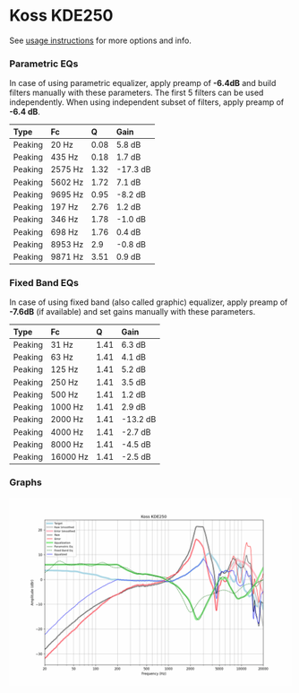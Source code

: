 # Koss KDE250
See [usage instructions](https://github.com/jaakkopasanen/AutoEq#usage) for more options and info.

### Parametric EQs
In case of using parametric equalizer, apply preamp of **-6.4dB** and build filters manually
with these parameters. The first 5 filters can be used independently.
When using independent subset of filters, apply preamp of **-6.4 dB**.

| Type    | Fc      |    Q | Gain     |
|:--------|:--------|:-----|:---------|
| Peaking | 20 Hz   | 0.08 | 5.8 dB   |
| Peaking | 435 Hz  | 0.18 | 1.7 dB   |
| Peaking | 2575 Hz | 1.32 | -17.3 dB |
| Peaking | 5602 Hz | 1.72 | 7.1 dB   |
| Peaking | 9695 Hz | 0.95 | -8.2 dB  |
| Peaking | 197 Hz  | 2.76 | 1.2 dB   |
| Peaking | 346 Hz  | 1.78 | -1.0 dB  |
| Peaking | 698 Hz  | 1.76 | 0.4 dB   |
| Peaking | 8953 Hz | 2.9  | -0.8 dB  |
| Peaking | 9871 Hz | 3.51 | 0.9 dB   |

### Fixed Band EQs
In case of using fixed band (also called graphic) equalizer, apply preamp of **-7.6dB**
(if available) and set gains manually with these parameters.

| Type    | Fc       |    Q | Gain     |
|:--------|:---------|:-----|:---------|
| Peaking | 31 Hz    | 1.41 | 6.3 dB   |
| Peaking | 63 Hz    | 1.41 | 4.1 dB   |
| Peaking | 125 Hz   | 1.41 | 5.2 dB   |
| Peaking | 250 Hz   | 1.41 | 3.5 dB   |
| Peaking | 500 Hz   | 1.41 | 1.2 dB   |
| Peaking | 1000 Hz  | 1.41 | 2.9 dB   |
| Peaking | 2000 Hz  | 1.41 | -13.2 dB |
| Peaking | 4000 Hz  | 1.41 | -2.7 dB  |
| Peaking | 8000 Hz  | 1.41 | -4.5 dB  |
| Peaking | 16000 Hz | 1.41 | -2.5 dB  |

### Graphs
![](./Koss%20KDE250.png)